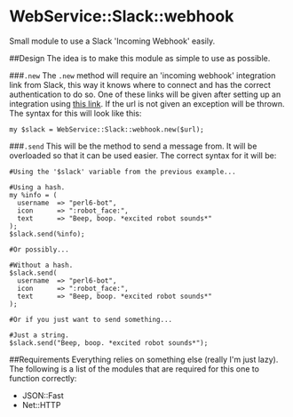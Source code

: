 # WebService::Slack::webhook
Small module to use a Slack 'Incoming Webhook' easily.


##Design
The idea is to make this module as simple to use as possible.

###`.new`
The `.new` method will require an 'incoming webhook' integration link from Slack, this way it knows where to connect and has the correct authentication to do so. One of these links will be given after setting up an integration using [this link](https://my.slack.com/services/new/incoming-webhook/ "New Slack incoming webhook"). If the url is not given an exception will be thrown. The syntax for this will look like this:
```
my $slack = WebService::Slack::webhook.new($url);
```

###`.send`
This will be the method to send a message from. It will be overloaded so that it can be used easier. The correct syntax for it will be:
```
#Using the '$slack' variable from the previous example...

#Using a hash.
my %info = (
  username  => "perl6-bot",
  icon      => ":robot_face:",
  text      => "Beep, boop. *excited robot sounds*"
);
$slack.send(%info);

#Or possibly...

#Without a hash.
$slack.send(
  username  => "perl6-bot",
  icon      => ":robot_face:",
  text      => "Beep, boop. *excited robot sounds*"
);

#Or if you just want to send something...

#Just a string.
$slack.send("Beep, boop. *excited robot sounds*");
```


##Requirements
Everything relies on something else (really I'm just lazy). The following is a list of the modules that are required for this one to function correctly:
- JSON::Fast
- Net::HTTP
